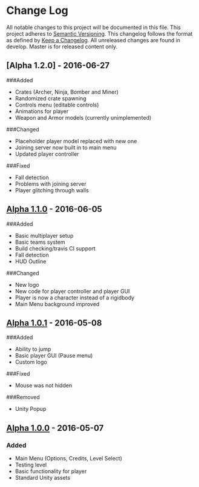 # Change Log
All notable changes to this project will be documented in this file.
This project adheres to [Semantic Versioning](http://semver.org/).
This changelog follows the format as defined by [Keep a Changelog](http://keepachangelog.com/).
All unreleased changes are found in develop. Master is for released content only.

## [Alpha 1.2.0] - 2016-06-27
###Added
- Crates (Archer, Ninja, Bomber and Miner)
- Randomized crate spawning
- Controls menu (editable controls)
- Animations for player
- Weapon and Armor models (currently unimplemented)

###Changed
 - Placeholder player model replaced with new one
 - Joining server now built in to main menu
 - Updated player controller
 
###Fixed
 - Fall detection
 - Problems with joining server 
 - Player glitching through walls
 
## [Alpha 1.1.0] - 2016-06-05
###Added
- Basic multiplayer setup
- Basic teams system
- Build checking/travis CI support
- Fall detection
- HUD Outline

###Changed
 - New logo
 - New code for player controller and player GUI
 - Player is now a character instead of a rigidbody
 - Main Menu background improved
 

## [Alpha 1.0.1] - 2016-05-08
###Added
 - Ability to jump
 - Basic player GUI (Pause menu)
 - Custom logo
 
###Fixed
 - Mouse was not hidden

###Removed
 - Unity Popup

## [Alpha 1.0.0] - 2016-05-07
### Added
- Main Menu (Options, Credits, Level Select)
- Testing level
- Basic functionality for player
- Standard Unity assets


[Alpha 1.0.0]: https://github.com/FewdpewGames/unity-game/releases/tag/v1.0.0-alpha
[Alpha 1.0.1]: https://github.com/FewdpewGames/unity-game/releases/tag/v1.0.1-alpha
[Alpha 1.1.0]: https://github.com/FewdpewGames/unity-game/releases/tag/v1.1.0-alpha

<!---
[//]: # ## [X.y.z] - YYYY-MM-DD
[//]: # ### Added, Changed, Removed, Deprecated, Fixed, Security


[//]: # [Unreleased]: https://github.com/olivierlacan/keep-a-changelog/compare/v0.3.0...HEAD
[//]: # [0.3.0]: https://github.com/olivierlacan/keep-a-changelog/compare/v0.2.0...v0.3.0
-->

